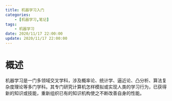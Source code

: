 ```yaml
---
title: 机器学习入门
categories: 
	- [机器学习,笔记]
tags:
	- 机器学习
date: 2020/11/17 22:00:00
update: 2020/11/17 22:00:00
---
```


# 概述

机器学习是一门多领域交叉学科，涉及概率论、统计学、逼近论、凸分析、算法复杂度理论等多门学科。其专门研究计算机怎样模拟或实现人类的学习行为，已获得新的知识或技能，重新组织已有的知识机构使之不断改善自身的性能。

